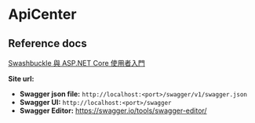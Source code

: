 # ApiCenter

## Reference docs

[Swashbuckle 與 ASP.NET Core 使用者入門](https://docs.microsoft.com/zh-tw/aspnet/core/tutorials/getting-started-with-swashbuckle?view=aspnetcore-3.1&tabs=visual-studio)

**Site url:**

- **Swagger json file:** `http://localhost:<port>/swagger/v1/swagger.json`
- **Swagger UI:** `http://localhost:<port>/swagger`
- **Swagger Editor:** <https://swagger.io/tools/swagger-editor/>